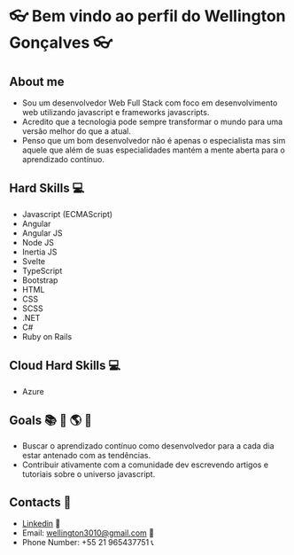 # :eyeglasses: Bem vindo ao perfil do **Wellington Gonçalves** :eyeglasses:

## About me
- Sou um desenvolvedor Web Full Stack com foco em desenvolvimento web utilizando javascript e frameworks javascripts.
- Acredito que a tecnologia pode sempre transformar o mundo para uma versão melhor do que a atual. 
- Penso que um bom desenvolvedor não é apenas o especialista mas sim aquele que além de suas especialidades mantém a mente aberta para o aprendizado contínuo. 

## Hard Skills :computer:
- Javascript (ECMAScript)
- Angular
- Angular JS
- Node JS
- Inertia JS
- Svelte
- TypeScript
- Bootstrap
- HTML
- CSS
- SCSS
- .NET
- C#
- Ruby on Rails

## Cloud Hard Skills :computer:
- Azure

## Goals :books: :dart: :earth_americas: :rocket:

- Buscar o aprendizado contínuo como desenvolvedor para a cada dia estar antenado com as tendências.
- Contribuir ativamente com a comunidade dev escrevendo artigos e tutoriais sobre o universo javascript.

## Contacts :iphone:

- [Linkedin](https://www.linkedin.com/in/wellington-gon%C3%A7alves-da-silva-072bb77a/) :briefcase:
- Email: wellington3010@gmail.com :e-mail:
- Phone Number: +55 21 965437751 :telephone_receiver:
